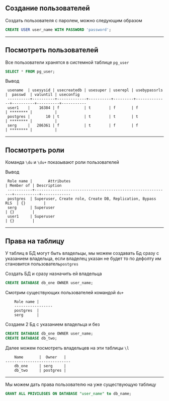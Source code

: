 Создание пользователей
---

Создать пользователя с паролем, можно следующим образом

```sql
CREATE USER user_name WITH PASSWORD 'password';
```

---
Посмотреть пользователей
---

Все пользователи хранятся в системной таблице `pg_user`

```sql
SELECT * FROM pg_user;
```

Вывод
```
 usename  | usesysid | usecreatedb | usesuper | userepl | usebypassrls |  passwd  | valuntil | useconfig 
 ----------+----------+-------------+----------+---------+--------------+----------+----------+-----------
 user1    |    16384 | f           | t        | f       | f            | ******** |          | 
 postgres |       10 | t           | t        | t       | t            | ******** |          | 
 serg     |   286361 | f           | t        | f       | f            | ******** |          | 
```

---
Посмотреть роли 
---

Команда `\du` и `\du+` показывают роли пользователей

Вывод
```
 Role name |       Attributes                                            | Member of | Description
 -----------+------------------------------------------------------------+-----------+-------------
 postgres  | Superuser, Create role, Create DB, Replication, Bypass RLS  | {}        | 
 serg      | Superuser                                                   | {}        | 
 user1     | Superuser                                                   | {}        | 
```


---
Права на таблицу
---

У таблиц в БД могут быть владельцы, мы можем создавать Бд сразу с указанием
владельца, если владелец указан не будет то по дефолту им становится
пользователь`postgres`

Создать БД и сразу назначить ей владельца
```sql
CREATE DATABASE db_one OWNER user_name;
```

Смотрим существующих пользователей командой `du+`
```
    Role name |
    -----------------
    postgres  |
    serg      |
```

Создаем 2 Бд с указанием владельца и без
```sql
CREATE DATABASE db_one OWNER user_name;
CREATE DATABASE db_two;
```

Далее можем посмотреть владельцев на эти таблицы `\l`
```
    Name       |  Owner   |
-----------------------------
    db_one     | serg     | 
    db_two     | postgres |
```

---

Мы можем дать права пользователю на уже существующую таблицу

```sql
GRANT ALL PRIVILEGES ON DATABASE "user_name" to db_name;
```





[//]: # (```sql)

[//]: # (ALTER ROLE "user_name" WITH LOGIN;)

[//]: # (```)
